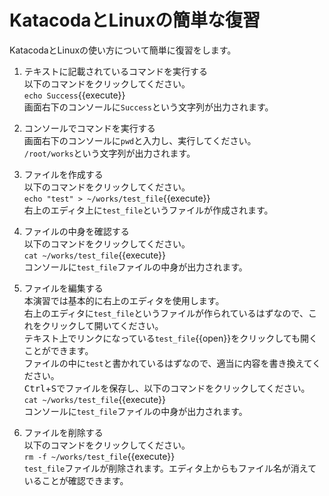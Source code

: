 # KatacodaとLinuxの簡単な復習

KatacodaとLinuxの使い方について簡単に復習をします。

1. テキストに記載されているコマンドを実行する  
   以下のコマンドをクリックしてください。  
   `echo Success`{{execute}}  
   画面右下のコンソールに`Success`という文字列が出力されます。

2. コンソールでコマンドを実行する  
   画面右下のコンソールに`pwd`と入力し、実行してください。  
   `/root/works`という文字列が出力されます。

3. ファイルを作成する  
   以下のコマンドをクリックしてください。  
   `echo "test" > ~/works/test_file`{{execute}}  
   右上のエディタ上に`test_file`というファイルが作成されます。

4. ファイルの中身を確認する  
   以下のコマンドをクリックしてください。  
   `cat ~/works/test_file`{{execute}}  
   コンソールに`test_file`ファイルの中身が出力されます。

5. ファイルを編集する  
   本演習では基本的に右上のエディタを使用します。  
   右上のエディタに`test_file`というファイルが作られているはずなので、これをクリックして開いてください。  
   テキスト上でリンクになっている`test_file`{{open}}をクリックしても開くことができます。  
   ファイルの中に`test`と書かれているはずなので、適当に内容を書き換えてください。  
   <kbd>Ctrl</kbd>+<kbd>S</kbd>でファイルを保存し、以下のコマンドをクリックしてください。  
   `cat ~/works/test_file`{{execute}}  
   コンソールに`test_file`ファイルの中身が出力されます。

6. ファイルを削除する  
   以下のコマンドをクリックしてください。  
   `rm -f ~/works/test_file`{{execute}}  
   `test_file`ファイルが削除されます。エディタ上からもファイル名が消えていることが確認できます。
